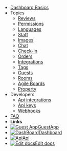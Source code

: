 - [Dashboard Basics](overview.md)
- Topics
  - [Reviews](reviews.md)
  - [Permissions](permissions.md)
  - [Languages](languages.md)
  - [Staff](staff.md)
  - [Images](images.md)
  - [Chat](chat.md)
  - [Check-In](checkins.md)
  - [Orders](orders.md)
  - [Integrations](integrations.md)
  - [Tags](tags.md)
  - [Guests](guests.md)
  - [Rooms](rooms.md)
  - [Agile Boards](agile.md)
  - [Property](property.md)
- Developers
  - [Api integrations](api-integrations.md)
  - [Api keys](api-keys.md)
  - [Webhooks](webhooks.md)
- [FAQ](faq.md)
- **Links**
- [![Guest App](https://icongr.am/feather/user.svg?size=16&color=808080)GuestApp](https://guest.guestbell.com)
- [![DashBoard](https://icongr.am/feather/monitor.svg?color=808080&size=16)Dashboard](https://dashboard.guestbell.com)
- [![Api](https://icongr.am/feather/code.svg?size=16&color=808080)Api](https://api.guestbell.com)
- [![Edit docs](https://icongr.am/feather/edit.svg?size=16&color=808080)Edit docs](https://github.com/guestbell/docs)
